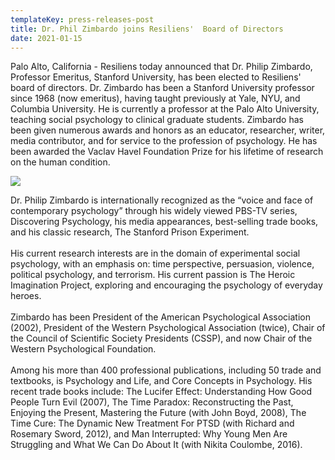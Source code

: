 ```yaml
---
templateKey: press-releases-post
title: Dr. Phil Zimbardo joins Resiliens'  Board of Directors
date: 2021-01-15
---
```

Palo Alto, California - Resiliens today announced that Dr. Philip Zimbardo, Professor Emeritus, Stanford University, has been elected to Resiliens' board of directors. Dr. Zimbardo has been a Stanford University professor since 1968 (now emeritus), having taught previously at Yale, NYU, and Columbia University. He is currently a professor at the Palo Alto University, teaching social psychology to clinical graduate students. Zimbardo has been given numerous awards and honors as an educator, researcher, writer, media contributor, and for service to the profession of psychology. He has been awarded the Vaclav Havel Foundation Prize for his lifetime of research on the human condition.



![](/img/zimbardo.jpg)



Dr. Philip Zimbardo is internationally recognized as the “voice and face of contemporary psychology” through his widely viewed PBS-TV series, Discovering Psychology, his media appearances, best-selling trade books, and his classic research, The Stanford Prison Experiment.\
\
His current research interests are in the domain of experimental social psychology, with an emphasis on: time perspective, persuasion, violence, political psychology, and terrorism. His current passion is The Heroic Imagination Project, exploring and encouraging the psychology of everyday heroes.\
\
Zimbardo has been President of the American Psychological Association (2002), President of the Western Psychological Association (twice), Chair of the Council of Scientific Society Presidents (CSSP), and now Chair of the Western Psychological Foundation.\
\
Among his more than 400 professional publications, including 50 trade and textbooks, is Psychology and Life, and Core Concepts in Psychology. His recent trade books include: The Lucifer Effect: Understanding How Good People Turn Evil (2007), The Time Paradox: Reconstructing the Past, Enjoying the Present, Mastering the Future (with John Boyd, 2008), The Time Cure: The Dynamic New Treatment For PTSD (with Richard and Rosemary Sword, 2012), and Man Interrupted: Why Young Men Are Struggling and What We Can Do About It (with Nikita Coulombe, 2016).